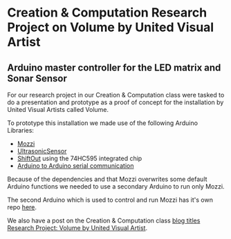 # Creation & Computation Research Project on Volume by United Visual Artist
## Arduino master controller for the LED matrix and Sonar Sensor

For our research project in our Creation & Computation class were tasked to do a presentation and prototype as a proof of concept for the installation by United Visual Artists called Volume.

To prototype this installation we made use of the following Arduino Libraries:
* [Mozzi](sensorium.github.io/Mozzi/)
* [UltrasonicSensor](http://playground.arduino.cc/Main/UltrasonicSensor)
* [ShiftOut](https://www.arduino.cc/en/Tutorial/ShiftOut) using the 74HC595 integrated chip
* [Arduino to Arduino serial communication](http://robotic-controls.com/learn/arduino/arduino-arduino-serial-communication)

Because of the dependencies and that Mozzi overwrites some default Arduino functions we needed to use a secondary Arduino to run only Mozzi.

The second Arduino which is used to control and run Mozzi has it's own repo [here](https://github.com/jshaw/cc-research-project-uva-mozzi). 

We also have a post on the Creation & Computation class [blog titles Research Project: Volume by United Visual Artist](http://blog.ocad.ca/wordpress/digf6037-fw201502-01/2015/10/research-project-volume-by-united-visual-artist/).
